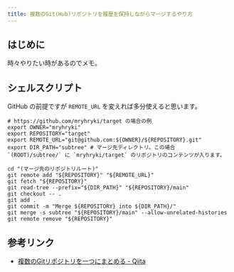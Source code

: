 ```yaml
---
title: 複数のGit(Hub)リポジトリを履歴を保持しながらマージするやり方
---
```


## はじめに

時々やりたい時があるのでメモ。

## シェルスクリプト

GitHub の前提ですが `REMOTE_URL` を変えれば多分使えると思います。

```shell
# https://github.com/mryhryki/target の場合の例
export OWNER="mryhryki"
export REPOSITORY="target"
export REMOTE_URL="git@github.com:${OWNER}/${REPOSITORY}.git"
export DIR_PATH="subtree" # マージ先ディレクトリ。この場合 `(ROOT)/subtree/` に `mryhryki/target` のリポジトリのコンテンツが入ります。

cd "(マージ先のリポジトリルート)"
git remote add "${REPOSITORY}" "${REMOTE_URL}"
git fetch "${REPOSITORY}"
git read-tree --prefix="${DIR_PATH}" "${REPOSITORY}/main"
git checkout -- .
git add .
git commit -m "Merge ${REPOSITORY} into ${DIR_PATH}/"
git merge -s subtree "${REPOSITORY}/main" --allow-unrelated-histories
git remote remove "${REPOSITORY}"
````

## 参考リンク

- [複数のGitリポジトリを一つにまとめる - Qiita](https://qiita.com/hellscare/items/bad5021964f529d6f690)
